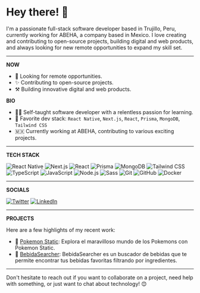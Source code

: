 # Hey there! 👋

I'm a passionate full-stack software developer based in Trujillo, Peru, currently working for ABEHA, a company based in Mexico. I love creating and contributing to open-source projects, building digital and web products, and always looking for new remote opportunities to expand my skill set.

---

**NOW**

- 🔎 Looking for remote opportunities.
- ✨ Contributing to open-source projects.
- ⚒️ Building innovative digital and web products.

**BIO**

- 🧑‍🚀 Self-taught software developer with a relentless passion for learning.
- 🧰 Favorite dev stack: `React Native`, `Next.js`, `React`, `Prisma`, `MongoDB`, `Tailwind CSS`
- 🇲🇽 Currently working at ABEHA, contributing to various exciting projects.

---

**TECH STACK**

![React Native](https://img.shields.io/badge/React_Native-20232A?style=for-the-badge&logo=react&logoColor=61DAFB)
![Next.js](https://img.shields.io/badge/Next.js-000000?style=for-the-badge&logo=nextdotjs&logoColor=white)
![React](https://img.shields.io/badge/React-20232A?style=for-the-badge&logo=react&logoColor=61DAFB)
![Prisma](https://img.shields.io/badge/Prisma-1B222D?style=for-the-badge&logo=prisma&logoColor=white)
![MongoDB](https://img.shields.io/badge/MongoDB-4EA94B?style=for-the-badge&logo=mongodb&logoColor=white)
![Tailwind CSS](https://img.shields.io/badge/Tailwind_CSS-38B2AC?style=for-the-badge&logo=tailwind-css&logoColor=white)
![TypeScript](https://img.shields.io/badge/TypeScript-007ACC?style=for-the-badge&logo=typescript&logoColor=white)
![JavaScript](https://img.shields.io/badge/JavaScript-F7DF1E?style=for-the-badge&logo=javascript&logoColor=black)
![Node.js](https://img.shields.io/badge/Node.js-339933?style=for-the-badge&logo=nodedotjs&logoColor=white)
![Sass](https://img.shields.io/badge/Sass-CC6699?style=for-the-badge&logo=sass&logoColor=white)
![Git](https://img.shields.io/badge/Git-F05032?style=for-the-badge&logo=git&logoColor=white)
![GitHub](https://img.shields.io/badge/GitHub-181717?style=for-the-badge&logo=github&logoColor=white)
![Docker](https://img.shields.io/badge/Docker-2496ED?style=for-the-badge&logo=docker&logoColor=white)

---

**SOCIALS**

[![Twitter](https://img.shields.io/badge/Twitter-%231DA1F2.svg?style=for-the-badge&logo=Twitter&logoColor=white)](https://twitter.com/Elmjac1810)
[![LinkedIn](https://img.shields.io/badge/linkedin-%230077B5.svg?style=for-the-badge&logo=linkedin&logoColor=white)](https://www.linkedin.com/in/ejacobotiniano)

---

**PROJECTS**

Here are a few highlights of my recent work:

- 📝 [Pokemon Static](https://pokemons-next.vercel.app/): Explora el maravilloso mundo de los Pokemons con Pokemon Static.
- 🚀 [BebidaSearcher](https://buscador-bebidas-beta.vercel.app/): BebidaSearcher es un buscador de bebidas que te permite encontrar tus bebidas favoritas filtrando por ingredientes.
---

Don't hesitate to reach out if you want to collaborate on a project, need help with something, or just want to chat about technology! 😊
